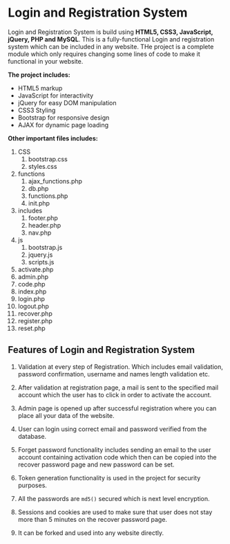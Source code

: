 # Login and Registration System

Login and Registration System is build using **HTML5, CSS3, JavaScript, jQuery, PHP and MySQL**. This is a fully-functional Login and registration system which can be included in any website. THe project is a complete module which only requires changing some lines of code to make it functional in your website.


**The project includes:**
* HTML5 markup
* JavaScript for interactivity
* jQuery for easy DOM manipulation
* CSS3 Styling
* Bootstrap for responsive design
* AJAX for dynamic page loading

**Other important files includes:**
1. CSS
	1. bootstrap.css
	1. styles.css
1. functions
	1. ajax_functions.php
	1. db.php
	1. functions.php
	1. init.php
1. includes
	1. footer.php
	1. header.php
	1. nav.php
1. js
	1. bootstrap.js
	1. jquery.js
	1. scripts.js
1. activate.php
1. admin.php
1. code.php
1. index.php
1. login.php
1. logout.php
1. recover.php
1. register.php
1. reset.php

## Features of Login and Registration System

1. Validation at every step of Registration. Which includes email validation, password confirmation, username and names length validation etc.

1. After validation at registration page, a mail is sent to the specified mail account which the user has to click in order to activate the account.

1. Admin page is opened up after successful registration where you can place all your data of the website.

1. User can login using correct email and password verified from the database.

1. Forget password functionality includes sending an email to the user account containing activation code which then can be copied into the recover password page and new password can be set.

1. Token generation functionality is used in the project for security purposes.

1. All the passwords are ```md5()``` secured which is next level encryption. 

1. Sessions and cookies are used to make sure that user does not stay more than 5 minutes on the recover password page.

1. It can be forked and used into any website directly.